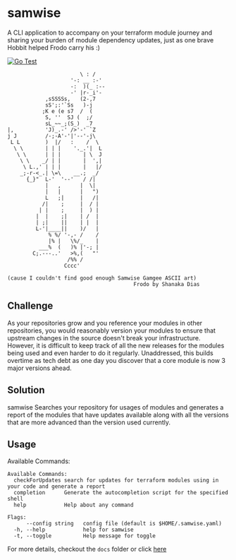 # samwise

A CLI application to accompany on your terraform module journey and sharing your burden of module dependency updates, just as one brave Hobbit helped Frodo carry his :)


[![Go Test](https://github.com/thundersparkf/samwise-cli/actions/workflows/go-test-workflow.yml/badge.svg)](https://github.com/thundersparkf/samwise-cli/actions/workflows/go-test-workflow.yml)

```
                       \ : /
                    '-: __ :-'
                    -:  )(_ :--
                    -' |r-_i'-
            ,sSSSSs,   (2-,7
            sS';:'`Ss   )-j
           ;K e (e s7  /  (
            S, ''  SJ (  ;/
            sL_~~_;(S_)  _7
|,          'J)_.-' />'-' `Z
j J         /-;-A'-'|'--'-j\
 L L        )  |/   :    /  \
  \ \       | | |    '._.'|  L
   \ \      | | |       | \  J
    \ \    _/ | |       |  ',|
     \ L.,' | | |       |   |/
    _;-r-<_.| \=\    __.;  _/
      {_}"  L-'  '--'   / /|
            |   ,      |  \|
            |   |      |   ")
            L   ;|     |   /|
           /|    ;     |  / |
          | |    ;     |  ) |
         |  |    ;|    | /  |
         | ;|    ||    | |  |
         L-'|____||    )/   |
             % %/ '-,- /    /
             |% |   \%/_    |
          ___%  (   )% |'-; |
        C;.---..'   >%,(   "'
                   /%% /
                  Cccc'

(cause I couldn't find good enough Samwise Gamgee ASCII art)
                                        Frodo by Shanaka Dias
```

## Challenge
As your repositories grow and you reference your modules in other repositories, you would reasonably version your modules to ensure that upstream changes in the source doesn't break your infrastructure. However, it is difficult to keep track of all the new releases for the modules being used and even harder to do it regularly. Unaddressed, this builds overtime as tech debt as one day you discover that a core module is now 3 major versions ahead.

## Solution
samwise Searches your repository for usages of modules and generates a report of the modules that have updates available along with all the versions that are more advanced than the version used currently.
## Usage

Available Commands:
```
Available Commands:
  checkForUpdates search for updates for terraform modules using in your code and generate a report
  completion      Generate the autocompletion script for the specified shell
  help            Help about any command

Flags:
      --config string   config file (default is $HOME/.samwise.yaml)
  -h, --help            help for samwise
  -t, --toggle          Help message for toggle
```

For more details, checkout the ```docs``` folder or click [here](https://github.com/thundersparkf/samwise-cli/blob/main/docs/samwise.md)


